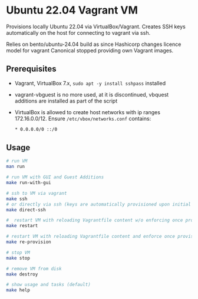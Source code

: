 # Ubuntu 22.04 Vagrant VM

Provisions locally Ubuntu 22.04 via VirtualBox/Vagrant.
Creates SSH keys automatically on the host for connecting to vagrant via ssh.

Relies on bento/ubuntu-24.04 build as since Hashicorp changes licence model for vagrant Canonical stopped providing own Vagrant images.

## Prerequisites

* Vagrant, VirtualBox 7.x, `sudo apt -y install sshpass` installed

* vagrant-vbguest is no more used, at it is discontinued, vbquest additions are installed as part of the script

* VirtualBox is allowed to create host networks with ip ranges 172.16.0.0/12. Ensure `/etc/vbox/networks.conf` contains:

  ```txt
  * 0.0.0.0/0 ::/0
  ```


## Usage

```bash
# run VM
man run

# run VM with GUI and Guest Additions
make run-with-gui

# ssh to VM via vagrant
make ssh
# or directly via ssh (keys are automatically provisioned upon initial VM boot)
make direct-ssh

#  restart VM with reloading Vagrantfile content w/o enforcing once provisioners
make restart

# restart VM with reloading Vagrantfile content and enforce once provisioner to run
make re-provision

# stop VM
make stop

# remove VM from disk
make destroy

# show usage and tasks (default)
make help
```
